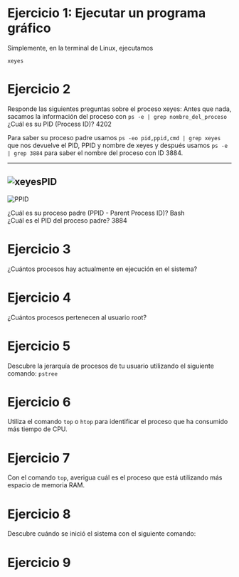# Ejercicio 1: Ejecutar un programa gráfico

Simplemente, en la terminal de Linux, ejecutamos 
~~~
xeyes
~~~

# Ejercicio 2

Responde las siguientes preguntas sobre el proceso xeyes:
Antes que nada, sacamos la información del proceso con `ps -e | grep nombre_del_proceso`  
¿Cuál es su PID (Process ID)?  4202  

Para saber su proceso padre usamos `ps -eo pid,ppid,cmd | grep xeyes` que nos devuelve el PID, PPID y nombre de xeyes y después usamos `ps -e | grep 3884` para saber el nombre del proceso con ID 3884.  

---
![xeyesPID](/Administración%20Linux/Imagenes/xeyesPID.png)  
---
![PPID](/Administración%20Linux/Imagenes/PPID.png)  

¿Cuál es su proceso padre (PPID - Parent Process ID)?  Bash  
¿Cuál es el PID del proceso padre?  3884  

# Ejercicio 3

¿Cuántos procesos hay actualmente en ejecución en el sistema?

# Ejercicio 4

¿Cuántos procesos pertenecen al usuario root?

# Ejercicio 5 

Descubre la jerarquía de procesos de tu usuario utilizando el siguiente comando: `pstree`

# Ejercicio 6

Utiliza el comando `top` o `htop` para identificar el proceso que ha consumido más tiempo de CPU.

# Ejercicio 7

Con el comando `top`, averigua cuál es el proceso que está utilizando más espacio de memoria RAM.

# Ejercicio 8

Descubre cuándo se inició el sistema con el siguiente comando:

# Ejercicio 9 
